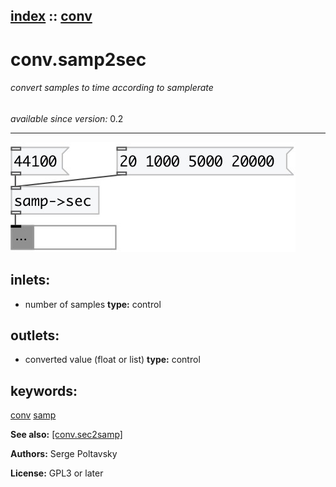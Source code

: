 [index](index.html) :: [conv](category_conv.html)
---

# conv.samp2sec

###### convert samples to time according to samplerate

*available since version:* 0.2

---




[![example](../examples/img/conv.samp2sec.jpg)](../examples/pd/conv.samp2sec.pd)









## inlets:

* number of samples 
__type:__ control<br>



## outlets:

* converted value (float or list)
__type:__ control<br>



## keywords:

[conv](keywords/conv.html)
[samp](keywords/samp.html)



**See also:**
[\[conv.sec2samp\]](conv.sec2samp.html)




**Authors:** Serge Poltavsky




**License:** GPL3 or later






